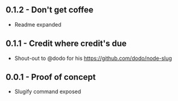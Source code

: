 ## 0.1.2 - Don't get coffee
* Readme expanded

## 0.1.1 - Credit where credit's due
* Shout-out to @dodo for his https://github.com/dodo/node-slug

## 0.0.1 - Proof of concept
* Slugify command exposed
